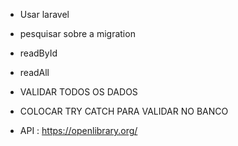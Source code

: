 - Usar laravel

- pesquisar sobre a migration

- readById

- readAll

- VALIDAR TODOS OS DADOS


- COLOCAR TRY CATCH PARA VALIDAR NO BANCO


- API : https://openlibrary.org/